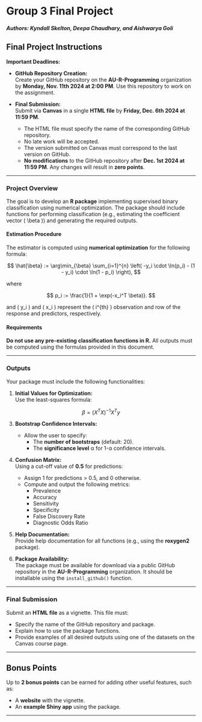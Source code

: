 # Group 3 Final Project
#### *Authors: Kyndall Skelton, Deepa Chaudhary, and Aishwarya Goli*

## Final Project Instructions

**Important Deadlines:**
- **GitHub Repository Creation:**  
  Create your GitHub repository on the **AU-R-Programming** organization by **Monday, Nov. 11th 2024 at 2:00 PM**. Use this repository to work on the assignment.
  
- **Final Submission:**  
  Submit via **Canvas** in a single **HTML file** by **Friday, Dec. 6th 2024 at 11:59 PM**.  
  - The HTML file must specify the name of the corresponding GitHub repository.  
  - No late work will be accepted.  
  - The version submitted on Canvas must correspond to the last version on GitHub.  
  - **No modifications** to the GitHub repository after **Dec. 1st 2024 at 11:59 PM**. Any changes will result in **zero points**.

---

### Project Overview
The goal is to develop an **R package** implementing supervised binary classification using numerical optimization. The package should include functions for performing classification (e.g., estimating the coefficient vector \( \beta \)) and generating the required outputs.

#### Estimation Procedure
The estimator is computed using **numerical optimization** for the following formula:

$$
\hat{\beta} := \arg\min_{\beta} \sum_{i=1}^{n} \left( -y_i \cdot \ln(p_i) - (1 - y_i) \cdot \ln(1 - p_i) \right),
$$

where

$$
p_i := \frac{1}{1 + \exp(-x_i^T \beta)}.
$$

and \( y_i \) and \( x_i \) represent the \( i^{th} \) observation and row of the response and predictors, respectively.

#### Requirements
**Do not use any pre-existing classification functions in R.** All outputs must be computed using the formulas provided in this document.

---

### Outputs
Your package must include the following functionalities:

1. **Initial Values for Optimization:**  
   Use the least-squares formula:

$$
\beta = (X^T X)^{-1} X^T y
$$

3. **Bootstrap Confidence Intervals:**  
   - Allow the user to specify:  
     - The **number of bootstraps** (default: 20).  
     - The **significance level** &alpha; for 1-&alpha; confidence intervals.

4. **Confusion Matrix:**  
   Using a cut-off value of **0.5** for predictions:
   - Assign 1 for predictions > 0.5, and 0 otherwise.
   - Compute and output the following metrics:  
     - Prevalence  
     - Accuracy  
     - Sensitivity  
     - Specificity  
     - False Discovery Rate  
     - Diagnostic Odds Ratio  

5. **Help Documentation:**  
   Provide help documentation for all functions (e.g., using the **roxygen2** package).

6. **Package Availability:**  
   The package must be available for download via a public GitHub repository in the **AU-R-Programming** organization. It should be installable using the `install_github()` function.

---

### Final Submission
Submit an **HTML file** as a vignette. This file must:
- Specify the name of the GitHub repository and package.
- Explain how to use the package functions.
- Provide examples of all desired outputs using one of the datasets on the Canvas course page.

---

## Bonus Points
Up to **2 bonus points** can be earned for adding other useful features, such as:
- A **website** with the vignette.
- An **example Shiny app** using the package.

---
